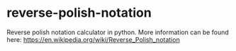 # reverse-polish-notation

Reverse polish notation calculator in python. More information can be found here:
https://en.wikipedia.org/wiki/Reverse_Polish_notation
